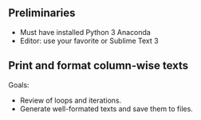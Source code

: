 
## Preliminaries

- Must have installed Python 3 Anaconda
- Editor: use your favorite or Sublime Text 3

## Print and format column-wise texts

Goals:
- Review of loops and iterations.
- Generate well-formated texts and save them to files.

